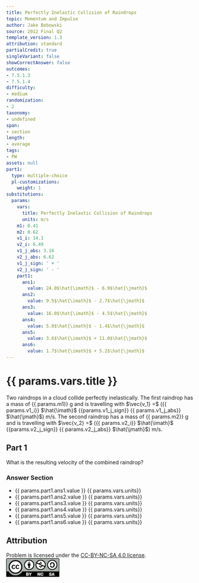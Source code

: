 ```yaml
---
title: Perfectly Inelastic Collision of Raindrops
topic: Momentum and Impulse
author: Jake Bobowski
source: 2012 Final Q2
template_version: 1.3
attribution: standard
partialCredit: true
singleVariant: false
showCorrectAnswer: false
outcomes:
- 7.5.1.3
- 7.5.1.4
difficulty:
- medium
randomization:
- 2
taxonomy:
- undefined
span:
- section
length:
- average
tags:
- PW
assets: null
part1:
  type: multiple-choice
  pl-customizations:
    weight: 1
substitutions:
  params:
    vars:
      title: Perfectly Inelastic Collision of Raindrops
      units: m/s
    m1: 0.41
    m2: 0.62
    v1_i: 14.1
    v2_i: 6.49
    v1_j_abs: 3.16
    v2_j_abs: 6.62
    v1_j_sign: ' + '
    v2_j_sign: ' - '
    part1:
      ans1:
        value: 24.0$\hat{\imath}$ - 6.9$\hat{\jmath}$
      ans2:
        value: 9.5$\hat{\imath}$ - 2.7$\hat{\jmath}$
      ans3:
        value: 16.0$\hat{\imath}$ - 4.5$\hat{\jmath}$
      ans4:
        value: 5.0$\hat{\imath}$ - 1.4$\hat{\jmath}$
      ans5:
        value: 3.6$\hat{\imath}$ + 11.0$\hat{\jmath}$
      ans6:
        value: 1.7$\hat{\imath}$ + 5.2$\hat{\jmath}$
---
```

# {{ params.vars.title }}
Two raindrops in a cloud collide perfectly inelastically. The first raindrop has a mass of {{ params.m1}} g and is travelling with $\vec{v_1} =$ ({{ params.v1_i}} $\hat{\imath}$ {{params.v1_j_sign}} {{ params.v1_j_abs}} $\hat{\jmath}$) m/s.
The second raindrop has a mass of {{ params.m2}} g and is travelling with $\vec{v_2} =$ ({{ params.v2_i}} $\hat{\imath}$ {{params.v2_j_sign}} {{ params.v2_j_abs}} $\hat{\jmath}$) m/s.

## Part 1

What is the resulting velocity of the combined raindrop?

### Answer Section

- {{ params.part1.ans1.value }} {{ params.vars.units}}
- {{ params.part1.ans2.value }} {{ params.vars.units}}
- {{ params.part1.ans3.value }} {{ params.vars.units}}
- {{ params.part1.ans4.value }} {{ params.vars.units}}
- {{ params.part1.ans5.value }} {{ params.vars.units}}
- {{ params.part1.ans6.value }} {{ params.vars.units}}

## Attribution

Problem is licensed under the [CC-BY-NC-SA 4.0 license](https://creativecommons.org/licenses/by-nc-sa/4.0/).<br> ![The Creative Commons 4.0 license requiring attribution-BY, non-commercial-NC, and share-alike-SA license.](https://raw.githubusercontent.com/firasm/bits/master/by-nc-sa.png)